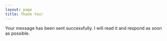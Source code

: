```yaml
---
layout: page
title: Thank You!
---
```


Your message has been sent successfully. I will read it and respond as soon as possible.